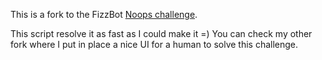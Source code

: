 This is a fork to the FizzBot [Noops challenge](https://noopschallenge.com/).

This script resolve it as fast as I could make it =)
You can check my other fork where I put in place a nice UI for a human to solve this challenge.